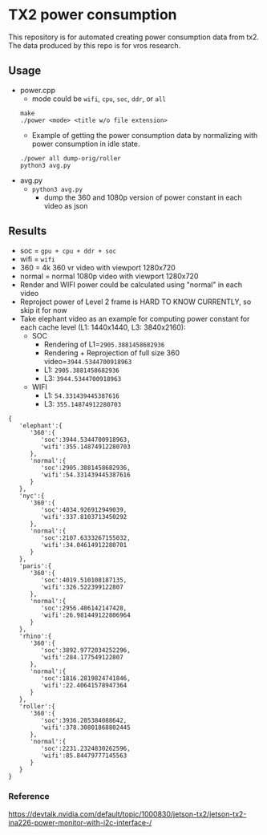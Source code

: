 # TX2 power consumption
This repository is for automated creating power consumption data from tx2. The
data produced by this repo is for vros research.

## Usage
- power.cpp
	- mode could be `wifi`, `cpu`, `soc`, `ddr`, or `all` 
	```
	make
	./power <mode> <title w/o file extension>
	```
	- Example of getting the power consumption data by normalizing with power
	  consumption in idle state.
	```
	./power all dump-orig/roller
	python3 avg.py
	```
- avg.py
	- `python3 avg.py`
		- dump the 360 and 1080p version of power constant in each video as json

## Results
- soc = `gpu + cpu + ddr + soc`
- wifi = `wifi`
- 360 = 4k 360 vr video with viewport 1280x720
- normal = normal 1080p video with viewport 1280x720
- Render and WIFI power could be calculated using "normal" in each video
- Reproject power of Level 2 frame is HARD TO KNOW CURRENTLY, so skip it for now
- Take elephant video as an example for computing power constant for each cache
  level (L1: 1440x1440, L3: 3840x2160):
	- SOC
		- Rendering of L1=`2905.3881458682936`
		- Rendering + Reprojection of full size 360 video=`3944.5344700918963`
		- L1: `2905.3881458682936`
		- L3: `3944.5344700918963`
	- WIFI
		- L1: `54.331439445387616`
		- L3: `355.14874912280703`

```
{  
   'elephant':{  
      '360':{  
         'soc':3944.5344700918963,
         'wifi':355.14874912280703
      },
      'normal':{  
         'soc':2905.3881458682936,
         'wifi':54.331439445387616
      }
   },
   'nyc':{  
      '360':{  
         'soc':4034.926912949039,
         'wifi':337.8103713450292
      },
      'normal':{  
         'soc':2107.6333267155032,
         'wifi':34.04614912280701
      }
   },
   'paris':{  
      '360':{  
         'soc':4019.510108187135,
         'wifi':326.522399122807
      },
      'normal':{  
         'soc':2956.486142147428,
         'wifi':26.981449122806964
      }
   },
   'rhino':{  
      '360':{  
         'soc':3892.9772034252296,
         'wifi':284.177549122807
      },
      'normal':{  
         'soc':1816.2819824741846,
         'wifi':22.40641578947364
      }
   },
   'roller':{  
      '360':{  
         'soc':3936.285384088642,
         'wifi':378.30801868802445
      },
      'normal':{  
         'soc':2231.2324830262596,
         'wifi':85.84479777145563
      }
   }
}
```

### Reference
https://devtalk.nvidia.com/default/topic/1000830/jetson-tx2/jetson-tx2-ina226-power-monitor-with-i2c-interface-/
